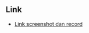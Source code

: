 
## Link
* [Link screenshot dan record](https://drive.google.com/drive/folders/1SnyD5ruDSDggZScelXC7dmYgWc_DchUO?usp=share_link)
